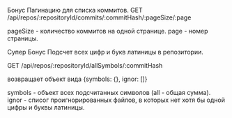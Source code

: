 Бонус
Пагинацию для списка коммитов. 
GET /api/repos/:repositoryId/commits/:commitHash/:pageSize/:page

pageSize - количество коммитов на одной странице.
page - номер страницы.

Супер Бонус
Подсчет всех цифр и букв латиницы в репозитории.

GET /api/repos/:repositoryId/allSymbols/:commitHash

возвращает объект вида {symbols: {}, ignor: []}

symbols - объект всех подсчитанных символов (all - общая сумма).
ignor  - списог проигнорированных файлов, в которых нет хотя бы одной цифры и буквы латиницы.